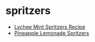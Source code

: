 # spritzers

 * [Lychee Mint Spritzers Recipe](../index/l/lychee-mint-spritzers-recipe.json)
 * [Pineapple Lemonade Spritzers](../index/p/pineapple-lemonade-spritzers.json)
